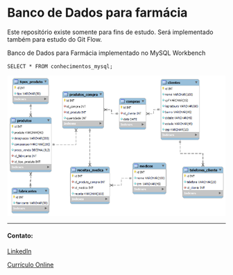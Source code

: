 # Banco de Dados para farmácia

Este repositório existe somente para fins de estudo. Será implementado também para estudo do Git Flow.

Banco de Dados para Farmácia implementado no MySQL Workbench

```mysql
SELECT * FROM conhecimentos_mysql;
```

![modelagem](farmacia.png)

---

#### Contato:

[LinkedIn](https://www.linkedin.com/in/eeddyyxxyy/ "Para contato profissional")

[Currículo Online](https://eddyyxxyy.github.io/#home "Realizado no curso de Git e Github: Essencial")
